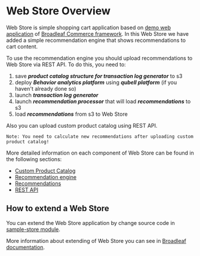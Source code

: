 Web Store Overview
==================

Web Store is simple shopping cart application based on [demo web application](https://github.com/BroadleafCommerce/DemoSite)
of [Broadleaf Commerce framework](http://www.broadleafcommerce.org).
In this Web Store we have added a simple recommendation engine that shows recommendations to cart content. 

To use the recommendation engine you should upload recommendations to Web Store via REST API. 
To do this, you need to:

1. save **_product catalog structure for transaction log generator_** to s3
2. deploy **_Behavior analytics platform_** using **_qubell platform_** (if you haven't already done so)
3. launch **_transaction log generator_**
4. launch **_recommendation processor_** that will load **_recommendations_** to s3
5. load **_recommendations_** from s3 to Web Store

Also you can upload custom product catalog using REST API.

    Note: You need to calculate new recommendations after uploading custom product catalog!

More detailed information on each component of Web Store can be found in the following sections:
* [Custom Product Catalog](Developer-Guide--Web-Store--Product-Catalog.md)
* [Recommendation engine](Developer-Guide--Web-Store--Recommendation-Engine.md)
* [Recommendations](Developer-Guide--Web-Store--Recommendations.md)
* [REST API](Developer-Guide--Web-Store--REST-API.md)


How to extend a Web Store
-------------------------

You can extend the Web Store application by change source code
in [sample-store module](../maven_projects/sample-store).

More information about extending of Web Store you can see in
[Broadleaf documentation](http://docs.broadleafcommerce.org/core/current).
